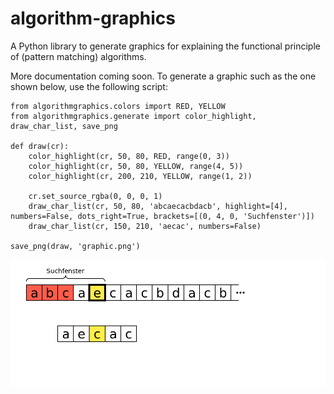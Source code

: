 # algorithm-graphics
A Python library to generate graphics for explaining the functional principle of (pattern matching) algorithms.

More documentation coming soon. To generate a graphic such as the one shown below, use the following script:

```python3
from algorithmgraphics.colors import RED, YELLOW
from algorithmgraphics.generate import color_highlight, draw_char_list, save_png

def draw(cr):
    color_highlight(cr, 50, 80, RED, range(0, 3))
    color_highlight(cr, 50, 80, YELLOW, range(4, 5))
    color_highlight(cr, 200, 210, YELLOW, range(1, 2))

    cr.set_source_rgba(0, 0, 0, 1)
    draw_char_list(cr, 50, 80, 'abcaecacbdacb', highlight=[4], numbers=False, dots_right=True, brackets=[(0, 4, 0, 'Suchfenster')])
    draw_char_list(cr, 150, 210, 'aecac', numbers=False)

save_png(draw, 'graphic.png')
```

![Example graphic](docs/graphic.png)
